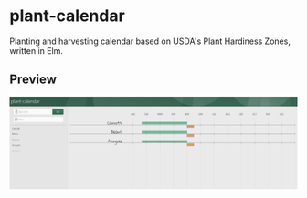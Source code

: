 # plant-calendar
Planting and harvesting calendar based on USDA's Plant Hardiness Zones, written in Elm.

## Preview
<img src="docs/preview.png" />